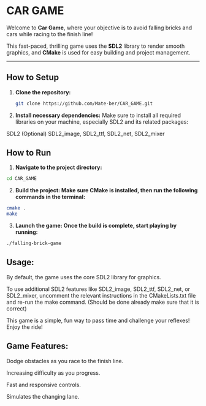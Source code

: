 # **CAR GAME**

Welcome to **Car Game**, where your objective is to avoid falling bricks and cars while racing to the finish line!

This fast-paced, thrilling game uses the **SDL2** library to render smooth graphics, and **CMake** is used for easy building and project management.

---

## **How to Setup**

1. **Clone the repository:**
   ```bash
   git clone https://github.com/Mate-ber/CAR_GAME.git
   ```
2. **Install necessary dependencies:** 
Make sure to install all required libraries on your machine, especially SDL2 and its related packages:

SDL2
(Optional) SDL2_image, SDL2_ttf, SDL2_net, SDL2_mixer


## **How to Run**

1. **Navigate to the project directory:**

  ```bash
  cd CAR_GAME
  ```
2. **Build the project: Make sure CMake is installed, then run the following commands in the terminal:**

  ```bash
  cmake .
  make
  ```

3. **Launch the game: Once the build is complete, start playing by running:**

  ```bash
  ./falling-brick-game
  ```
## **Usage:**

By default, the game uses the core SDL2 library for graphics.

To use additional SDL2 features like SDL2_image, SDL2_ttf, SDL2_net, or SDL2_mixer, uncomment the relevant instructions in the CMakeLists.txt file and re-run the make command. (Should be done already make sure that it is correct)

This game is a simple, fun way to pass time and challenge your reflexes! Enjoy the ride!

## **Game Features:**

Dodge obstacles as you race to the finish line.

Increasing difficulty as you progress.

Fast and responsive controls.

Simulates the changing lane.
